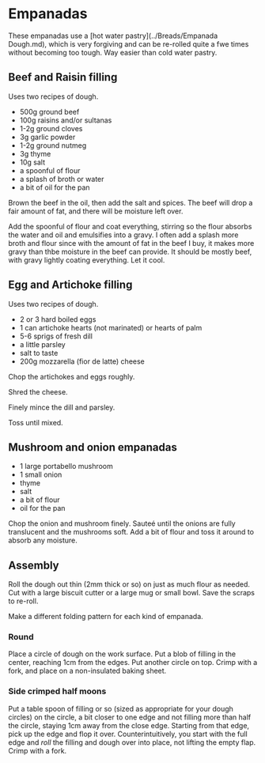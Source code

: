 # Empanadas

These empanadas use a [hot water pastry](../Breads/Empanada Dough.md), which is very forgiving and can be re-rolled quite a fwe times without becoming too tough. Way easier than cold water pastry.

## Beef and Raisin filling

Uses two recipes of dough.

- 500g ground beef
- 100g raisins and/or sultanas
- 1-2g ground cloves
- 3g garlic powder
- 1-2g ground nutmeg
- 3g thyme
- 10g salt
- a spoonful of flour
- a splash of broth or water
- a bit of oil for the pan

Brown the beef in the oil, then add the salt and spices. The beef will drop a fair amount of fat, and there will be moisture left over.

Add the spoonful of flour and coat everything, stirring so the flour absorbs the water and oil and emulsifies into a gravy. I often add a splash more broth and flour since with the amount of fat in the beef I buy, it makes more gravy than thbe moisture in the beef can provide. It should be mostly beef, with gravy lightly coating everything. Let it cool.


## Egg and Artichoke filling

Uses two recipes of dough.

- 2 or 3 hard boiled eggs
- 1 can artichoke hearts (not marinated) or hearts of palm
- 5-6 sprigs of fresh dill
- a little parsley
- salt to taste
- 200g mozzarella (fior de latte) cheese


Chop the artichokes and eggs roughly.

Shred the cheese.

Finely mince the dill and parsley.

Toss until mixed.

## Mushroom and onion empanadas

- 1 large portabello mushroom
- 1 small onion
- thyme
- salt
- a bit of flour
- oil for the pan

Chop the onion and mushroom finely. Sauteé until the onions are fully translucent and the mushrooms soft. Add a bit of flour and toss it around to absorb any moisture.



## Assembly

Roll the dough out thin (2mm thick or so) on just as much flour as needed. Cut with a large biscuit cutter or a large mug or small bowl. Save the scraps to re-roll. 

Make a different folding pattern for each kind of empanada.

### Round 

Place a circle of dough on the work surface. Put a blob of filling in the center, reaching 1cm from the edges. Put another circle on top. Crimp with a fork, and place on a non-insulated baking sheet.


### Side crimped half moons

Put a table spoon of filling or so (sized as appropriate for your dough circles) on the circle, a bit closer to one edge and not filling more than half the circle, staying 1cm away from the close edge. Starting from that edge, pick up the edge and flop it over. Counterintuitively, you start with the full edge and _roll_ the filling and dough over into place, not lifting the empty flap. Crimp with a fork.
